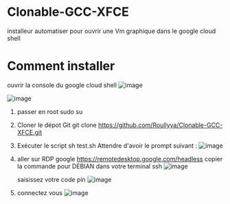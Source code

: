 # Clonable-GCC-XFCE
installeur automatiser pour ouvrir une Vm graphique dans le google cloud shell

# Comment installer

ouvrir la console du google cloud shell
![image](https://github.com/Roullyya/Clonable-GCC-XFCE/assets/143807591/868c6938-327d-4e0c-a41f-96d64d60e462)

![image](https://github.com/Roullyya/Clonable-GCC-XFCE/assets/143807591/fb68cfe6-7e4b-48e1-a41b-d5b8f4efa492)

1) passer en root
   sudo su

2) Cloner le dépot Git
   git clone https://github.com/Roullyya/Clonable-GCC-XFCE.git

4) Exécuter le script
   sh test.sh
   Attendre d'avoir le prompt suivant :
   ![image](https://github.com/Roullyya/Clonable-GCC-XFCE/assets/143807591/fc7b4c47-aa1a-4285-8634-2f1b9c7833aa)

6) aller sur RDP google https://remotedesktop.google.com/headless
   copier la commande pour DEBIAN dans votre terminal ssh
   ![image](https://github.com/Roullyya/Clonable-GCC-XFCE/assets/143807591/c244a605-8747-49a2-bf99-9ce743295148)

   saisissez votre code pin
   ![image](https://github.com/Roullyya/Clonable-GCC-XFCE/assets/143807591/9f0e8733-2763-4ff3-80e9-db0eced8ef12)

7) connectez vous
   ![image](https://github.com/Roullyya/Clonable-GCC-XFCE/assets/143807591/b2ae4602-1540-4602-9db8-4f6d21f0350f)

